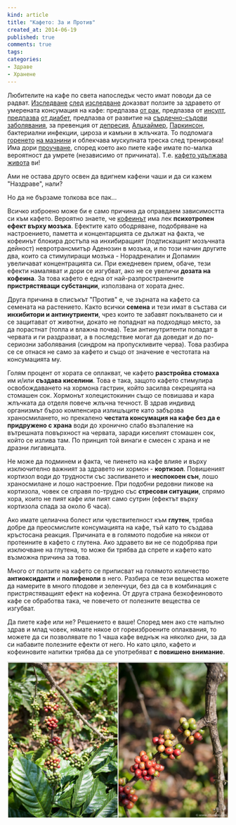 ```yaml
---
kind: article
title: "Кафето: За и Против"
created_at: 2014-06-19 
published: true
comments: true
tags:
categories: 
- Здраве
- Хранене
--- 
```

Любителите на кафе по света напоследък често имат поводи да се радват. [Изследване](http://www.zdrave.bg/?c=n&id=4192) [след](http://www.tialoto.bg/a/125-zdrave/1825-za-kakvo-e-polezno-kafeto/) [изследване](http://www.medicine.bg/novini/14-polezni-svoystva-na-kafeto) доказват ползите за здравето от умерената консумация на кафе: предпазва [от рак](http://onlinelibrary.wiley.com/doi/10.1002/ijc.20989/full), предпазва от [инсулт](http://aje.oxfordjournals.org/content/174/9/993.short), [предпазва](http://link.springer.com/article/10.1007%2Fs00125-009-1516-3) [от диабет](http://archinte.jamanetwork.com/article.aspx?articleid=773949), предпазва от развитие на [сърдечно-съдови заболявания](http://www.sciencedirect.com/science/article/pii/S0167527308008498), за превенция от [депресия](http://archinte.jamanetwork.com/article.aspx?articleid=1105943), [Алцхаймер](http://iospress.metapress.com/content/a423p6m256u26742/), [Паркинсон](http://jama.jamanetwork.com/article.aspx?articleid=192731), бактериални инфекции, цироза и камъни в жлъчката. То подпомага [горенето](http://ajcn.nutrition.org/content/79/1/40.full.pdf) [на мазнини](http://ajpendo.physiology.org/content/269/4/E671) и облекчава мускулната треска след тренировка! Има дори [проучване](http://annals.org/article.aspx?articleid=668690), според което ако пиете кафе имате по-малка вероятност да умрете (независимо от причината). Т.е. [кафето удължава живота](http://link.springer.com/article/10.1007%2Fs00125-006-0435-9?LI=true) ви!

Ами не остава друго освен да вдигнем кафени чаши и да си кажем "Наздраве", нали?

Но да не бързаме толкова все пак...

Всичко изброено може би е само причина да оправдаем зависимостта си към кафето. Вероятно знаете, че [кофеинът](http://wikipedia.org/wiki/Caffeine) има лек **психотропен ефект върху мозъка**. Ефектите като ободряване, подобряване на настроението, паметта и концентарцията се дължат на факта, че кофеинът блокира достъпа на инхибиращият (подтискащият мозъчната дейност) невротрансмитър Аденозин в мозъка, и по този начин другите два, които са стимулиращи мозъка - Норадреналин и Допамин увеличават концентрацията си. При ежедневен прием, обаче, тези ефекти намаляват и дори се изгубват, ако не се увеличи **дозата на кофеина**. За това кафето е една от най-разпространените **пристрястяващи субстанции**, използвана от хората днес.

Друга причина в списъкът "Против" е, че зърната на кафето са семената на растението. Както всички **семена** и тези имат в състава си **инхибитори и антинутриенти**, чрез които те забавят покълването си и се защитават от животни, докато не попаднат на подходящо място, за да порастнат (топла и влажна почва). Тези антинутритенти попадат в червата и ги раздразват, а в последствие могат да доведат и до по-сериозни заболявания (синдром на пропускливите черва). Това разбира се се отнася не само за кафето и също от значение е честотата на консумацията му.

Голям процент от хората се оплакват, че кафето **разстройва стомаха** им и/или **създава киселини**. Това е така, защото кафето стимулира освобождаването на хормона гастрин, който засилва секрецията на стомашен сок. Хормонът холецистокинин също се повишава и кара жлъчката да отделя повече жлъчна течност. В здрав индивид организмът бързо компенсира излишъците като забързва храносмилането, но прекалено **честата консумация на кафе без да е придружено с храна** води до хронично слабо възпаление на вътрешната повърхност на червата, заради киселият стомашен сок, който се излива там. По принцип той винаги е смесен с храна и не дразни лигавицата.

Не може да подминем и факта, че пиенето на кафе влияе и върху изключително важният за здравето ни хормон - **кортизол**. Повишеният кортизол води до трудности със заспиването и **неспокоен сън**, лошо храносмилане и лошо настроение. При подобни редовни пикове на кортизола, човек се справя по-трудно със **стресови ситуации**, спрямо хора, които не пият кафе или пият само сутрин (ефектът върху кортизола спада за около 6 часа).

Ако имате целиачна болест или чувствителност към **глутен**, трябва добре да преосмислите консумацията на кафе, тъй като то създава кръстосана реакция. Причината е в голямото подобие на някои от протеините в кафето с глутена. Ако здравето ви не се подобрява при изключване на глутена, то може би трябва да спрете и кафето като възможна причина за това.

Много от ползите на кафето се приписват на голямото количество **антиоксиданти** и **полифеноли** в него. Разбира се тези вещества можете да намерите в много плодове и зеленчуци, без да са в комбинация с пристрястяващият ефект на кофеина. От друга страна безкофеиновото кафе се обработва така, че повечето от полезните вещества се изгубват. 

Да пиете кафе или не? Решението е ваше! Според мен ако сте напълно здрав и млад човек, нямате някое от гореизброените оплаквания, то можете да си позволявате по 1 чаша кафе веднъж на няколко дни, за да си набавите полезните ефекти от него. Но като цяло, кафето и кофеиновите напитки трябва да се употребяват **с повишено внимание**.

![Кафеено растение](/images/posts/Coffee.jpg)